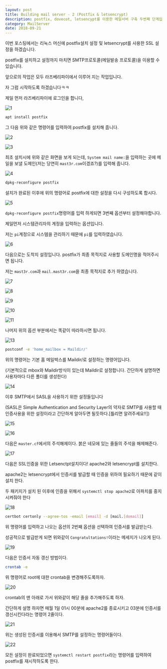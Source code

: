 ```yaml
---
layout: post
title: Building mail server - 2 (Postfix & letsencrypt)
description: postfix, dovecot, letsencypt를 이용한 메일서버 구축 두번째 단계입니다. 
category: MailServer
date: 2018-09-21
---
```


이번 포스팅에서는 리눅스 머신에 postfix설치 설정 및 letsencrypt를 사용한 SSL 설정을 하겠습니다.

 postfix를 설치하고 설정까지 마치면 SMTP프로토콜(메일발송 프로토콜)을 이용할 수 있습니다.



앞으로의 작업은 모두 라즈베리파이에서 이루어 지는 작업입니다. 

자 그럼 시작하도록 하겠습니다ㅋㅋ



제일 먼저 라즈베리파이에 로그인을 합니다, 

![1](/assets/images/2018-09-21-building-mail-server-2/1.png)

```bash
apt install postfix
```

그 다음 위와 같은 명령어를 입력하여 postfix를 설치해 줍니다. 



![2](/assets/images/2018-09-21-building-mail-server-2/2.png)

![3](/assets/images/2018-09-21-building-mail-server-2/3.png)

최초 설치시에 위와 같은 화면을 보게 되는데, `System mail name:`을 입력하는 곳에 메일을 보낼 도메인(저는 당연히 `mast3r.com`이겠죠?)를 입력해 줍니다. 



![4](/assets/images/2018-09-21-building-mail-server-2/4.png)

```bash
dpkg-reconfigure postfix
```

설치가 완료된 이후에 위의 명령어로 postfix에 대한 설정을 다시 구성하도록 합시다. 



![5](/assets/images/2018-09-21-building-mail-server-2/5.png)

`dpkg-reconfigure postfix`명령어를 입력 하게되면 3번째 옵션부터 설정해야합니다. 

제일먼저 시스템관리자의 계정을 입력하는 옵션입니다. 

저는 `pi`계정으로 시스템을 관리하기 때문에 `pi`를 입력하였습니다. 



![6](/assets/images/2018-09-21-building-mail-server-2/6.png)

다음으로는 도착지 설정입니다. postfix가 최종 목적지로 사용할 도메인명을 적어주시면 됩니다.

저는 `mast3r.com`과	`mail.mast3r.com`을 최종 목적지로 추가 하였습니다. 



![7](/assets/images/2018-09-21-building-mail-server-2/7.png)

![8](/assets/images/2018-09-21-building-mail-server-2/8.png)

![9](/assets/images/2018-09-21-building-mail-server-2/9.png)

![10](/assets/images/2018-09-21-building-mail-server-2/10.png)

![11](/assets/images/2018-09-21-building-mail-server-2/11.png)

나머지 위의 옵션 부분에서는 똑같이 따라하시면 됩니다. 



![13](/assets/images/2018-09-21-building-mail-server-2/13.png)

```bash
postconf -e 'home_mailbox = Maildir/'
```

위의 명령어는 기본 홈 메일박스를 Maildir/로 설정하는 명령어입니다.

(기본적으로 mbox와 Maildir방식이 있는데 Maildir로 설정합니다. 간단하게 설명하면 사용자마다 다른 폴더를 생성한다) 

![14](/assets/images/2018-09-21-building-mail-server-2/14.png)

이후 SMTP에서 SASL을 사용하기 위한 설정들입니다

(SASL은 Simple Authentication and Security Layer의 약자로 SMTP를 사용할 때 인증사용을 위한 설정이라고 간단하게 알아두면 될듯하다.[틀리면 알려주세요!!])



![15](/assets/images/2018-09-21-building-mail-server-2/15.png)

![16](/assets/images/2018-09-21-building-mail-server-2/16.png)

다음은 `master.cf`에서의 주석해제이다. 붉은 네모에 있는 줄들의 주석을 해제해준다. 



![17](/assets/images/2018-09-21-building-mail-server-2/17.png)

다음은 SSL인증을 위한 Letsenctpt설치이다! apache2와 letsencrypt를 설치한다. 

apache2는 letsencrypt에서 인증서를 발급할 때 인증을 위하여 필요하기 때문에 같이 설치 한다. 

두 패키지가 설치 된 이후에 인증을 위해서  `systemctl stop apache2`로 아파치를 중지시켜줘야 한다 





![18](/assets/images/2018-09-21-building-mail-server-2/18.png)

```bash
certbot certonly --agree-tos -email [email] -d [mail.[domail]]
```

위 명령어를 입력하고 나오는 옵션의 2번째 옵션을 선택하여 인증서를 발급받는다.

성공적으로 발급받게 되면 위와같이 `Congratultations!`이라는 메세지가 나오게 된다. 



![19](/assets/images/2018-09-21-building-mail-server-2/19.png)

다음은 인증서 자동 갱신 방법이다. 

```bash
crontab -e 
```

위 명령어로 root에 대한 crontab을 변경해주도록하자. 



![20](/assets/images/2018-09-21-building-mail-server-2/20.png)

crontab의 맨 아래로 가서 위와같이 해당 줄을 추가해주도록 하자. 

간단하게 설명 하자면 매월 1일 01시 00분에 apache2를 종료시키고 03분에 인증서를 갱신시킨다라는 명령어 2줄이다. 



![21](/assets/images/2018-09-21-building-mail-server-2/21.png)

위는 생성된 인증서를 이용해서 SMTP를 설정하는 명령어들이다. 



![22](/assets/images/2018-09-21-building-mail-server-2/22.png)

모든 설정이 완료되었으면 `systemctl restart postfix`라는 명령어를 입력하여 postfix를 재시작하도록 한다. 

